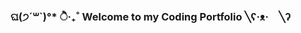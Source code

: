 ###   
###   ଘ(੭´꒳`)°* ੈ‧₊˚   Welcome to my Coding Portfolio ╲ʕ·ᴥ·　╲ʔ
###          

<!--
**andreeaiban/andreeaiban** is a ✨ _special_ ✨ repository because its `README.md` (this file) appears on your GitHub profile.

Here are some ideas to get you started:

- 🔭 I’m currently working on ...
- 🌱 I’m currently learning ...
- 👯 I’m looking to collaborate on ...
- 🤔 I’m looking for help with ...
- 💬 Ask me about ...
- 📫 How to reach me: ...
- 😄 Pronouns: ...
- ⚡ Fun fact: ...
-->
